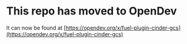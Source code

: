 # This repo has moved to OpenDev

It can now be found at [https://opendev.org/x/fuel-plugin-cinder-gcs](https://opendev.org/x/fuel-plugin-cinder-gcs)
